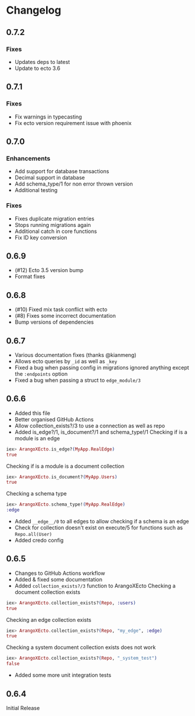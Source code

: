 # Changelog

## 0.7.2

### Fixes

- Updates deps to latest
- Update to ecto 3.6

## 0.7.1

### Fixes

- Fix warnings in typecasting
- Fix ecto version requirement issue with phoenix

## 0.7.0

### Enhancements

- Add support for database transactions
- Decimal support in database
- Add schema_type/1 for non error thrown version
- Additional testing

### Fixes

- Fixes duplicate migration entries
- Stops running migrations again
- Additional catch in core functions
- Fix ID key conversion

## 0.6.9

- (#12) Ecto 3.5 version bump
- Format fixes

## 0.6.8

- (#10) Fixed mix task conflict with ecto
- (#8) Fixes some incorrect documentation
- Bump versions of dependencies

## 0.6.7

- Various documentation fixes (thanks @kianmeng)
- Allows ecto queries by `_id` as well as `_key`
- Fixed a bug when passing config in migrations ignored anything except the `:endpoints` option
- Fixed a bug when passing a struct to `edge_module/3`


## 0.6.6

- Added this file
- Better organised GitHub Actions
- Allow collection_exists?/3 to use a connection as well as repo
- Added is_edge?/1, is_document?/1 and schema_type!/1
Checking if is a module is an edge
```elixir
iex> ArangoXEcto.is_edge?(MyApp.RealEdge)
true
```

Checking if is a module is a document collection
```elixir
iex> ArangoXEcto.is_document?(MyApp.Users)
true
```

Checking a schema type
```elixir
iex> ArangoXEcto.schema_type!(MyApp.RealEdge)
:edge
```
- Added `__edge__/0` to all edges to allow checking if a schema is an edge
- Check for collection doesn't exist on execute/5 for functions such as `Repo.all(User)`
- Added credo config

## 0.6.5

- Changes to GitHub Actions workflow
- Added & fixed some documentation
- Added `collection_exists?/3` function to ArangoXEcto
Checking a document collection exists
```elixir
iex> ArangoXEcto.collection_exists?(Repo, :users)
true
```  
Checking an edge collection exists
```elixir
iex> ArangoXEcto.collection_exists?(Repo, "my_edge", :edge)
true
```
Checking a system document collection exists does not work
```elixir
iex> ArangoXEcto.collection_exists?(Repo, "_system_test")
false
```

- Added some more unit integration tests



## 0.6.4

Initial Release
